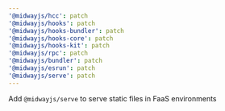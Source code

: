 ```yaml
---
'@midwayjs/hcc': patch
'@midwayjs/hooks': patch
'@midwayjs/hooks-bundler': patch
'@midwayjs/hooks-core': patch
'@midwayjs/hooks-kit': patch
'@midwayjs/rpc': patch
'@midwayjs/bundler': patch
'@midwayjs/esrun': patch
'@midwayjs/serve': patch
---
```


Add `@midwayjs/serve` to serve static files in FaaS environments
